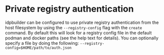 # Private registry authentication

idpbuilder can be configured to use private registry authentication from the
host filesystem by using the `--registry-config` flag with the `create` command.
By default this will look for a registry config file in the default
podman and docker paths (see the help text for details). You can optionally
specify a file by doing the following:
`--registry-config=$HOME/path/to/auth.json`
